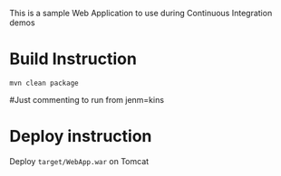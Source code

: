 This is a sample Web Application to use during Continuous Integration demos

# Build Instruction 

   
```
mvn clean package  
```
#Just commenting to run from jenm=kins
# Deploy instruction

Deploy ```target/WebApp.war``` on Tomcat
 

